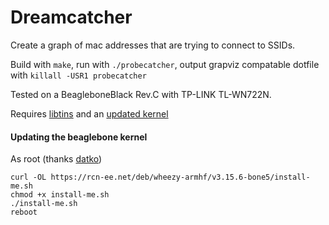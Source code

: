 # Dreamcatcher

Create a graph of mac addresses that are trying to connect to SSIDs.

Build with `make`, run with `./probecatcher`, output grapviz compatable dotfile with `killall -USR1 probecatcher`

Tested on a BeagleboneBlack Rev.C with TP-LINK TL-WN722N.

Requires [libtins](libtins.github.io) and an [updated kernel]()

#### Updating the beaglebone kernel

As root (thanks [datko](http://datko.net/2014/03/21/bbb_upgrade_3_13/))

    curl -OL https://rcn-ee.net/deb/wheezy-armhf/v3.15.6-bone5/install-me.sh
    chmod +x install-me.sh
    ./install-me.sh
    reboot
